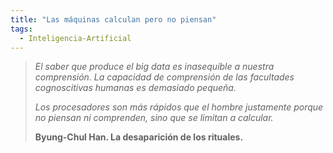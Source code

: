 ```yaml
---
title: "Las máquinas calculan pero no piensan"
tags:
  - Inteligencia-Artificial
---
```

> _El saber que produce el big data es inasequible a nuestra comprensión. La capacidad de comprensión de las facultades cognoscitivas humanas es demasiado pequeña._
>
> _Los procesadores son más rápidos que el hombre justamente porque no piensan ni comprenden, sino que se limitan a calcular._
>
> **Byung-Chul Han. La desaparición de los rituales.**
